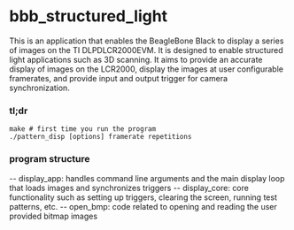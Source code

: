 # bbb_structured_light

This is an application that enables the BeagleBone Black to display a series of images on the TI DLPDLCR2000EVM. It is designed to enable structured light applications such as 3D scanning. It aims to provide an accurate display of images on the LCR2000, display the images at user configurable framerates, and provide input and output trigger for camera synchronization. 

### tl;dr
``` bassh
make # first time you run the program
./pattern_disp [options] framerate repetitions 
```

### program structure
-- display_app: handles command line arguments and the main display loop that loads images and synchronizes triggers
-- display_core: core functionality such as setting up triggers, clearing the screen, running test patterns, etc.
-- open_bmp: code related to opening and reading the user provided bitmap images
